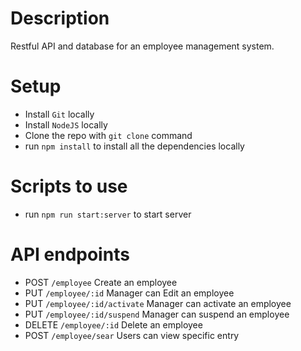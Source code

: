 # Description

Restful‌ ‌API‌ ‌and‌ ‌database‌ ‌for‌ ‌an‌ ‌employee‌ ‌management‌ ‌system.

# Setup

- Install `Git` locally
- Install `NodeJS` locally
- Clone the repo with `git clone` command
- run `npm install` to install all the dependencies locally

# Scripts to use

- run `npm run start:server` to start server

# API endpoints

- POST `/employee` Create an employee
- PUT `/employee/:id` Manager can Edit an employee
- PUT `/employee/:id/activate` Manager can activate an employee
- PUT `/employee/:id/suspend` Manager can suspend an employee
- DELETE `/employee/:id` Delete an employee
- POST `/employee/sear` Users can view specific entry